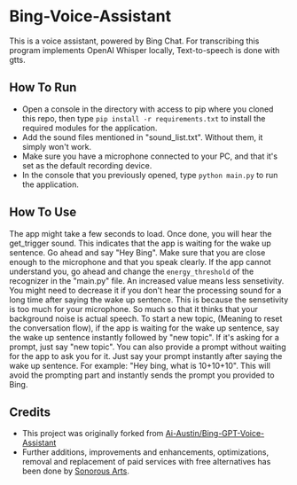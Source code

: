 # Bing-Voice-Assistant
This is a voice assistant, powered by Bing Chat.
For transcribing this program implements OpenAI Whisper locally, Text-to-speech is done with gtts.

## How To Run
- Open a console in the directory with access to pip where you cloned this repo, then type `pip install -r requirements.txt` to install the required modules for the application.
- Add the sound files mentioned in "sound_list.txt". Without them, it simply won't work.
- Make sure you have a microphone connected to your PC, and that it's set as the default recording device.
- In the console that you previously opened, type `python main.py` to run the application.

## How To Use
The app might take a few seconds to load. Once done, you will hear the get_trigger sound. This indicates that the app is waiting for the wake up sentence.
Go ahead and say "Hey Bing". Make sure that you are close enough to the microphone and that you speak clearly. If the app cannot understand you, go ahead and change the `energy_threshold` of the recognizer in the "main.py" file. An increased value means less sensetivity. You might need to decrease it if you don't hear the processing sound for a long time after saying the wake up sentence. This is because the sensetivity is too much for your microphone. So much so that it thinks that your background noise is actual speech.
To start a new topic, (Meaning to reset the conversation flow), if the app is waiting for the wake up sentence, say the wake up sentence instantly followed by "new topic". If it's asking for a prompt, just say "new topic".
You can also provide a prompt without waiting for the app to ask you for it. Just say your prompt instantly after saying the wake up sentence. For example: "Hey bing, what is 10+10+10". This will avoid the prompting part and instantly sends the prompt you provided to Bing.

## Credits
- This project was originally forked from [Ai-Austin/Bing-GPT-Voice-Assistant](https://github.com/Ai-Austin/Bing-GPT-Voice-Assistant)
- Further additions, improvements and enhancements, optimizations, removal and replacement of paid services with free alternatives has been done by [Sonorous Arts](https://github.com/sonorous-arts/).